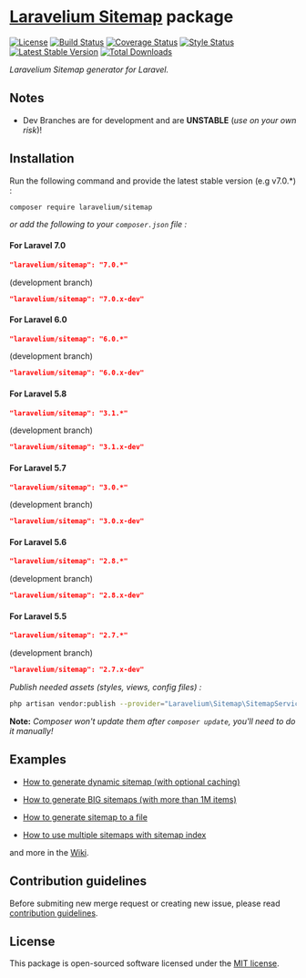 # **[Laravelium Sitemap](https://laravelium.com) package**

[![License](https://poser.pugx.org/laravelium/sitemap/license)](https://packagist.org/packages/laravelium/sitemap) [![Build Status](https://travis-ci.org/Laravelium/laravel-sitemap.svg?branch=master)](https://travis-ci.org/Laravelium/laravel-sitemap) [![Coverage Status](https://coveralls.io/repos/github/Laravelium/laravel-sitemap/badge.svg?branch=master)](https://coveralls.io/github/Laravelium/laravel-sitemap?branch=master) [![Style Status](https://github.styleci.io/repos/10392044/shield?style=normal&branch=master)](https://github.styleci.io/repos/10392044) [![Latest Stable Version](https://poser.pugx.org/laravelium/sitemap/v/stable)](https://packagist.org/packages/laravelium/sitemap) [![Total Downloads](https://poser.pugx.org/laravelium/sitemap/downloads)](https://packagist.org/packages/laravelium/sitemap)

*Laravelium Sitemap generator for Laravel.*

## Notes

- Dev Branches are for development and are **UNSTABLE** (*use on your own risk*)!

## Installation

Run the following command and provide the latest stable version (e.g v7.0.\*) :

```bash
composer require laravelium/sitemap
```

*or add the following to your `composer.json` file :*

#### For Laravel 7.0
```json
"laravelium/sitemap": "7.0.*"
```
(development branch)
```json
"laravelium/sitemap": "7.0.x-dev"
```

#### For Laravel 6.0
```json
"laravelium/sitemap": "6.0.*"
```
(development branch)
```json
"laravelium/sitemap": "6.0.x-dev"
```

#### For Laravel 5.8
```json
"laravelium/sitemap": "3.1.*"
```
(development branch)
```json
"laravelium/sitemap": "3.1.x-dev"
```

#### For Laravel 5.7
```json
"laravelium/sitemap": "3.0.*"
```
(development branch)
```json
"laravelium/sitemap": "3.0.x-dev"
```

#### For Laravel 5.6
```json
"laravelium/sitemap": "2.8.*"
```
(development branch)
```json
"laravelium/sitemap": "2.8.x-dev"
```

#### For Laravel 5.5
```json
"laravelium/sitemap": "2.7.*"
```
(development branch)
```json
"laravelium/sitemap": "2.7.x-dev"
```

*Publish needed assets (styles, views, config files) :*

```bash
php artisan vendor:publish --provider="Laravelium\Sitemap\SitemapServiceProvider"
```
**Note:** *Composer won't update them after `composer update`, you'll need to do it manually!*

## Examples

- [How to generate dynamic sitemap (with optional caching)](https://github.com/Laravelium/laravel-sitemap/wiki/Dynamic-sitemap)

- [How to generate BIG sitemaps (with more than 1M items)](https://github.com/Laravelium/laravel-sitemap/wiki/Sitemap-index)

- [How to generate sitemap to a file](https://github.com/Laravelium/laravel-sitemap/wiki/Generate-sitemap)

- [How to use multiple sitemaps with sitemap index](https://github.com/Laravelium/laravel-sitemap/wiki/Generate-BIG-sitemaps)

and more in the [Wiki](https://github.com/Laravelium/laravel-sitemap/wiki).

## Contribution guidelines

Before submiting new merge request or creating new issue, please read [contribution guidelines](https://gitlab.com/Laravelium/Sitemap/blob/master/CONTRIBUTING.md).

## License

This package is open-sourced software licensed under the [MIT license](https://opensource.org/licenses/MIT).